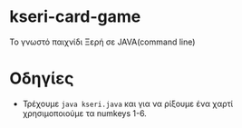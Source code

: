 # kseri-card-game
Το γνωστό παιχνίδι Ξερή σε JAVA(command line)

# Οδηγίες
* Τρέχουμε `java kseri.java` και για να ρίξουμε ένα χαρτί χρησιμοποιούμε τα numkeys 1-6.
